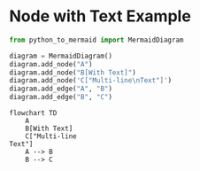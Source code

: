 # Node with Text Example

```python
from python_to_mermaid import MermaidDiagram

diagram = MermaidDiagram()
diagram.add_node("A")
diagram.add_node("B[With Text]") 
diagram.add_node('C["Multi-line\nText"]')
diagram.add_edge("A", "B")
diagram.add_edge("B", "C")
```

```mermaid
flowchart TD
    A
    B[With Text]
    C["Multi-line
Text"]
    A --> B
    B --> C
```